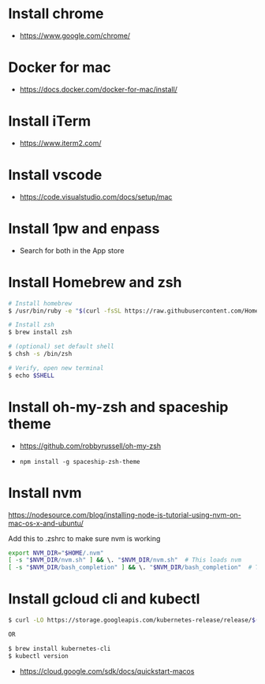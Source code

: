 # Install chrome

- https://www.google.com/chrome/

# Docker for mac

- https://docs.docker.com/docker-for-mac/install/

# Install iTerm

- https://www.iterm2.com/

# Install vscode

- https://code.visualstudio.com/docs/setup/mac

# Install 1pw and enpass

- Search for both in the App store

# Install Homebrew and zsh

```sh
# Install homebrew
$ /usr/bin/ruby -e "$(curl -fsSL https://raw.githubusercontent.com/Homebrew/install/master/install)"

# Install zsh
$ brew install zsh

# (optional) set default shell
$ chsh -s /bin/zsh

# Verify, open new terminal
$ echo $SHELL
```

# Install oh-my-zsh and spaceship theme

- https://github.com/robbyrussell/oh-my-zsh

- `npm install -g spaceship-zsh-theme`

# Install nvm

https://nodesource.com/blog/installing-node-js-tutorial-using-nvm-on-mac-os-x-and-ubuntu/

Add this to .zshrc to make sure nvm is working

```sh
export NVM_DIR="$HOME/.nvm"
[ -s "$NVM_DIR/nvm.sh" ] && \. "$NVM_DIR/nvm.sh"  # This loads nvm
[ -s "$NVM_DIR/bash_completion" ] && \. "$NVM_DIR/bash_completion"  # This loads nvm bash_completion
```

# Install gcloud cli and kubectl

```sh
$ curl -LO https://storage.googleapis.com/kubernetes-release/release/$(curl -s https://storage.googleapis.com/kubernetes-release/release/stable.txt)/bin/darwin/amd64/kubectl

OR

$ brew install kubernetes-cli
$ kubectl version
```

- https://cloud.google.com/sdk/docs/quickstart-macos
